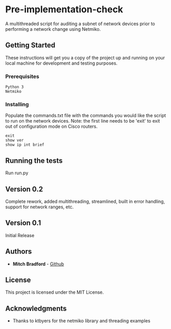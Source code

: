 # Pre-implementation-check

A multithreaded script for auditing a subnet of network devices prior to performing a network change using Netmiko.

## Getting Started

These instructions will get you a copy of the project up and running on your local machine for development and testing purposes.

### Prerequisites

```
Python 3
Netmiko
```

### Installing

Populate the commands.txt file with the commands you would like the script to run on the network devices.
Note: the first line needs to be 'exit' to exit out of configuration mode on Cisco routers.

```
exit
show ver
show ip int brief
```

## Running the tests

Run run.py

## Version 0.2
Complete rework, added multithreading, streamlined, built in error handling, support for network ranges, etc.

## Version 0.1
Initial Release

## Authors

* **Mitch Bradford** - [Github](https://github.com/mitchbradford)

## License

This project is licensed under the MIT License.

## Acknowledgments

* Thanks to ktbyers for the netmiko library and threading examples
